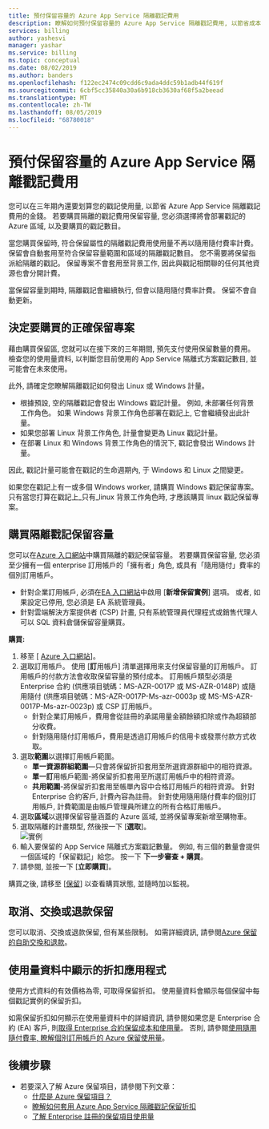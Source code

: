 ```yaml
---
title: 預付保留容量的 Azure App Service 隔離戳記費用
description: 瞭解如何預付保留容量的 Azure App Service 隔離戳記費用, 以節省成本。
services: billing
author: yashesvi
manager: yashar
ms.service: billing
ms.topic: conceptual
ms.date: 08/02/2019
ms.author: banders
ms.openlocfilehash: f122ec2474c09cdd6c9ada4ddc59b1adb44f619f
ms.sourcegitcommit: 6cbf5cc35840a30a6b918cb3630af68f5a2beead
ms.translationtype: MT
ms.contentlocale: zh-TW
ms.lasthandoff: 08/05/2019
ms.locfileid: "68780018"
---
```

# <a name="prepay-for-azure-app-service-isolated-stamp-fee-with-reserved-capacity"></a>預付保留容量的 Azure App Service 隔離戳記費用

您可以在三年期內還要划算您的戳記使用量, 以節省 Azure App Service 隔離戳記費用的金錢。 若要購買隔離的戳記費用保留容量, 您必須選擇將會部署戳記的 Azure 區域, 以及要購買的戳記數目。

當您購買保留時, 符合保留屬性的隔離戳記費用使用量不再以隨用隨付費率計費。 保留會自動套用至符合保留容量範圍和區域的隔離戳記數目。 您不需要將保留指派給隔離的戳記。 保留專案不會套用至背景工作, 因此與戳記相關聯的任何其他資源也會分開計費。

當保留容量到期時, 隔離戳記會繼續執行, 但會以隨用隨付費率計費。 保留不會自動更新。

## <a name="determine-the-right-reservation-to-purchase"></a>決定要購買的正確保留專案

藉由購買保留區, 您就可以在接下來的三年期間, 預先支付使用保留數量的費用。 檢查您的使用量資料, 以判斷您目前使用的 App Service 隔離式方案戳記數目, 並可能會在未來使用。

此外, 請確定您瞭解隔離戳記如何發出 Linux 或 Windows 計量。

- 根據預設, 空的隔離戳記會發出 Windows 戳記計量。 例如, 未部署任何背景工作角色。 如果 Windows 背景工作角色部署在戳記上, 它會繼續發出此計量。
- 如果您部署 Linux 背景工作角色, 計量會變更為 Linux 戳記計量。
- 在部署 Linux 和 Windows 背景工作角色的情況下, 戳記會發出 Windows 計量。

因此, 戳記計量可能會在戳記的生命週期內, 于 Windows 和 Linux 之間變更。

如果您在戳記上有一或多個 Windows worker, 請購買 Windows 戳記保留專案。 只有當您打算在戳記上_只有_linux 背景工作角色時, 才應該購買 linux 戳記保留專案。

## <a name="buy-isolated-stamp-reserved-capacity"></a>購買隔離戳記保留容量

您可以在[Azure 入口網站](https://portal.azure.com/#blade/Microsoft_Azure_Reservations/CreateBlade/referrer/documentation/filters/%7B%22reservedResourceType%22%3A%22AppService%22%7D)中購買隔離的戳記保留容量。 若要購買保留容量, 您必須至少擁有一個 enterprise 訂用帳戶的「擁有者」角色, 或具有「隨用隨付」費率的個別訂用帳戶。

- 針對企業訂用帳戶, 必須在[EA 入口網站](https://ea.azure.com/)中啟用 [**新增保留實例**] 選項。 或者, 如果設定已停用, 您必須是 EA 系統管理員。
- 針對雲端解決方案提供者 (CSP) 計畫, 只有系統管理員代理程式或銷售代理人可以 SQL 資料倉儲保留容量購買。

**購買:**

1. 移至 [ [Azure 入口網站](https://portal.azure.com/#blade/Microsoft_Azure_Reservations/CreateBlade/referrer/documentation/filters/%7B%22reservedResourceType%22%3A%22AppService%22%7D)]。
1. 選取訂用帳戶。 使用 [**訂**用帳戶] 清單選擇用來支付保留容量的訂用帳戶。 訂用帳戶的付款方法會收取保留容量的預付成本。 訂用帳戶類型必須是 Enterprise 合約 (供應項目號碼：MS-AZR-0017P 或 MS-AZR-0148P) 或隨用隨付 (供應項目號碼：MS-AZR-0017P-Ms-azr-0003p 或 MS-MS-AZR-0017P-Ms-azr-0023p) 或 CSP 訂用帳戶。
    - 針對企業訂用帳戶，費用會從註冊的承諾用量金額餘額扣除或作為超額部分收費。
    - 針對隨用隨付訂用帳戶，費用是透過訂用帳戶的信用卡或發票付款方式收取。
1. 選取**範圍**以選擇訂用帳戶範圍。
    - **單一資源群組範圍**—只會將保留折扣套用至所選資源群組中的相符資源。
    - **單一訂**用帳戶範圍-將保留折扣套用至所選訂用帳戶中的相符資源。
    - **共用範圍**-將保留折扣套用至帳單內容中合格訂用帳戶的相符資源。 針對 Enterprise 合約客戶, 計費內容為註冊。 針對使用隨用隨付費率的個別訂用帳戶, 計費範圍是由帳戶管理員所建立的所有合格訂用帳戶。
1. 選取**區域**以選擇保留容量涵蓋的 Azure 區域, 並將保留專案新增至購物車。
1. 選取隔離的計畫類型, 然後按一下 [**選取**]。  
    ![實例](./media/billing-prepay-app-service-isolated-stamp/app-service-isolated-stamp-select.png)
1. 輸入要保留的 App Service 隔離式方案戳記數量。 例如, 有三個的數量會提供一個區域的「保留戳記」給您。 按一下 **下一步審查 + 購買**。
1. 請參閱, 並按一下 [**立即購買**]。

購買之後, 請移至 [[保留](https://portal.azure.com/#blade/Microsoft_Azure_Reservations/ReservationsBrowseBlade)] 以查看購買狀態, 並隨時加以監視。

## <a name="cancel-exchange-or-refund-reservations"></a>取消、交換或退款保留

您可以取消、交換或退款保留, 但有某些限制。 如需詳細資訊, 請參閱[Azure 保留的自助交換和退款](billing-azure-reservations-self-service-exchange-and-refund.md)。

## <a name="discount-application-shown-in-usage-data"></a>使用量資料中顯示的折扣應用程式

使用方式資料的有效價格為零, 可取得保留折扣。 使用量資料會顯示每個保留中每個戳記實例的保留折扣。

如需保留折扣如何顯示在使用量資料中的詳細資訊, 請參閱如果您是 Enterprise 合約 (EA) 客戶, 則[取得 Enterprise 合約保留成本和使用量](billing-understand-reserved-instance-usage-ea.md)。 否則, 請參閱[使用隨用隨付費率, 瞭解個別訂用帳戶的 Azure 保留使用量](billing-understand-reserved-instance-usage.md)。

## <a name="next-steps"></a>後續步驟

- 若要深入了解 Azure 保留項目，請參閱下列文章：
  - [什麼是 Azure 保留項目？](billing-save-compute-costs-reservations.md)
  - [瞭解如何套用 Azure App Service 隔離戳記保留折扣](billing-reservation-discount-app-service-isolated-stamp.md)
  - [了解 Enterprise 註冊的保留項目使用量](billing-understand-reserved-instance-usage-ea.md)
